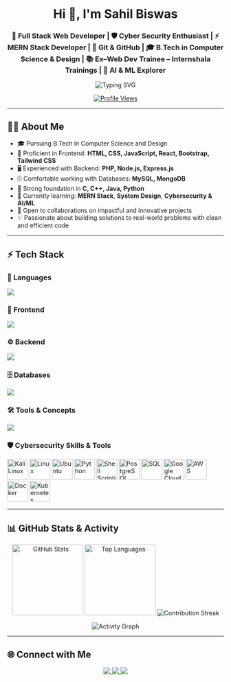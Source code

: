 <h1 align="center">Hi 👋, I'm Sahil Biswas</h1>
<h3 align="center">🚀 Full Stack Web Developer | 🛡️ Cyber Security Enthusiast | ⚡ MERN Stack Developer | 🔧 Git & GitHub | 🎓 B.Tech in Computer Science & Design | 📚 Ex–Web Dev Trainee – Internshala Trainings | 🤖 AI & ML Explorer</h3>

<p align="center">
  <img src="https://readme-typing-svg.demolab.com?font=Fira+Code&weight=500&size=22&pause=1000&color=1abc9c&center=true&vCenter=true&width=600&lines=Full+Stack+Web+Developer;Cyber+Security+Enthusiast;MERN+Stack+Developer;Always+Learning+New+Techs;Solving+Real-World+Problems;AI+%26+ML+Explorer" alt="Typing SVG" />
</p>

<p align="center">
  <a href="https://github.com/sahilbiswas12-sky">
    <img src="https://komarev.com/ghpvc/?username=sahilbiswas12-sky&label=Profile+Views&color=brightgreen&style=flat" alt="Profile Views" />
  </a>
</p>

---

## 👨‍💻 About Me

- 🎓 Pursuing B.Tech in Computer Science and Design  
- 💼 Proficient in Frontend: **HTML, CSS, JavaScript, React, Bootstrap, Tailwind CSS**  
- 🖥️ Experienced with Backend: **PHP, Node.js, Express.js**  
- 🗄️ Comfortable working with Databases: **MySQL, MongoDB**  
- 🔧 Strong foundation in **C, C++, Java, Python**  
- 🌱 Currently learning: **MERN Stack**, **System Design**, **Cybersecurity & AI/ML**  
- 🤝 Open to collaborations on impactful and innovative projects  
- ✨ Passionate about building solutions to real-world problems with clean and efficient code  

---

## ⚡ Tech Stack

### 🚀 Languages  
<p>
  <img src="https://skillicons.dev/icons?i=cpp,java,python,c,js,ts,php" />
</p>

### 🎨 Frontend  
<p>
  <img src="https://skillicons.dev/icons?i=html,css,react,bootstrap,tailwind" />
</p>

### ⚙️ Backend  
<p>
  <img src="https://skillicons.dev/icons?i=nodejs,express" />
</p>

### 🗄️ Databases  
<p>
  <img src="https://skillicons.dev/icons?i=mongodb,mysql" />
</p>

### 🛠️ Tools & Concepts  
<p>
  <img src="https://skillicons.dev/icons?i=git,github,rest" />
</p>

### 🛡️ Cybersecurity Skills & Tools  
<p>
  <!-- Core Cybersecurity Tools -->
  <img src="https://upload.wikimedia.org/wikipedia/commons/2/2b/Kali-dragon-icon.svg" width="48" height="48" alt="Kali Linux" />

  <!-- Operating Systems -->
  <img src="https://skillicons.dev/icons?i=linux" width="48" height="48" alt="Linux" />
  <img src="https://assets.ubuntu.com/v1/29985a98-ubuntu-logo32.png" width="48" height="48" alt="Ubuntu" />

  <!-- Programming & Scripting -->
  <img src="https://skillicons.dev/icons?i=python" width="48" height="48" alt="Python" />
  <img src="https://skillicons.dev/icons?i=bash" width="48" height="48" alt="Shell Scripting" />

  <!-- Databases -->
  <img src="https://skillicons.dev/icons?i=postgres" width="48" height="48" alt="PostgreSQL" />
  <img src="https://skillicons.dev/icons?i=mysql" width="48" height="48" alt="SQL" />

  <!-- Cloud & DevOps -->
  <img src="https://skillicons.dev/icons?i=gcp" width="48" height="48" alt="Google Cloud Platform" />
  <img src="https://skillicons.dev/icons?i=aws" width="48" height="48" alt="AWS" />
  <img src="https://skillicons.dev/icons?i=docker" width="48" height="48" alt="Docker" />
  <img src="https://skillicons.dev/icons?i=kubernetes" width="48" height="48" alt="Kubernetes" />
</p>



---

## 📊 GitHub Stats & Activity

<div align="center">

<img src="https://github-readme-stats.vercel.app/api?username=sahilbiswas12-sky&show_icons=true&theme=radical" height="165" alt="GitHub Stats" />

<img src="https://github-readme-stats.vercel.app/api/top-langs/?username=sahilbiswas12-sky&layout=compact&theme=radical" height="165" alt="Top Languages" />

<img src="https://streak-stats.demolab.com?user=sahilbiswas12-sky&theme=radical" alt="Contribution Streak" />

</div>

<p align="center">
  <img src="https://github-readme-activity-graph.vercel.app/graph?username=sahilbiswas12-sky&theme=react-dark&hide_border=true&area=true" alt="Activity Graph" />
</p>

---

## 🌐 Connect with Me  

<p align="center">
  <a href="https://mail.google.com/mail/?view=cm&to=sahilbiswas890@gmail.com" target="_blank">
    <img src="https://img.shields.io/badge/Email-D14836?style=for-the-badge&logo=gmail&logoColor=white" />
  </a>
  <a href="https://linkedin.com/in/sahil-biswas-827337287" target="_blank">
    <img src="https://img.shields.io/badge/LinkedIn-0077B5?style=for-the-badge&logo=linkedin&logoColor=white" />
  </a>
  <a href="https://github.com/sahilbiswas12-sky" target="_blank">
    <img src="https://img.shields.io/badge/GitHub-100000?style=for-the-badge&logo=github&logoColor=white" />
  </a>
</p>
